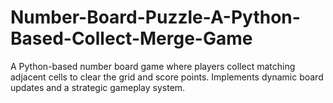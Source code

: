 # Number-Board-Puzzle-A-Python-Based-Collect-Merge-Game
A Python-based number board game where players collect matching adjacent cells to clear the grid and score points. Implements dynamic board updates and a strategic gameplay system.
